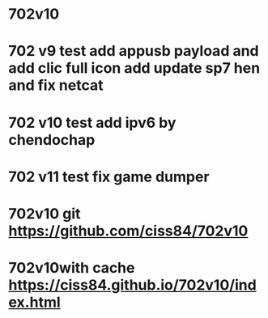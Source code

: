 # 702v10
# 702 v9 test add appusb payload and add clic full icon add update sp7 hen and fix netcat
# 702 v10 test add ipv6 by chendochap
# 702 v11 test fix game dumper
 # 702v10 git https://github.com/ciss84/702v10 
 # 702v10with cache https://ciss84.github.io/702v10/index.html

